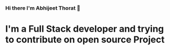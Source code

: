 ### Hi there I'm Abhijeet Thorat 👋

# I'm a Full Stack developer and trying to contribute on open source Project 

<!--
**Abhijeet-kadance/Abhijeet-kadance** is a ✨ _special_ ✨ repository because its `README.md` (this file) appears on your GitHub profile.

Here are some ideas to get you started:

- 🔭 I’m currently working on making Web App's...
- 🌱 I’m currently learning new technologies...
- 💻 Open Source Contibutor
- 👯 I’m looking to collaborate on ...
- 💬 Ask me about RESTFULL Services | Spring boot | Node Express | React  ...
- 📫 How to reach me: abhijeet.kadance.96@gmail.com...
- ⚡ Fun fact: I'm a musician and a stand up Comedian tooo...
-->
